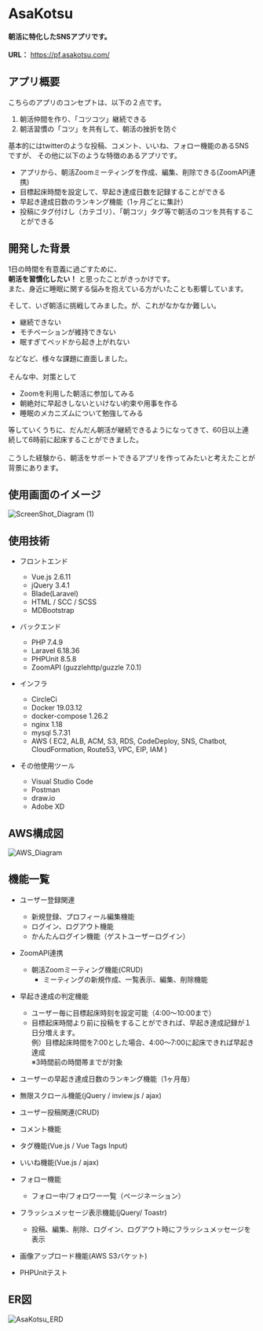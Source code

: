 # AsaKotsu

**朝活に特化したSNSアプリです。**
<br><br>
**URL：** https://pf.asakotsu.com/

## アプリ概要

こちらのアプリのコンセプトは、以下の２点です。

1. 朝活仲間を作り、「コツコツ」継続できる
1. 朝活習慣の「コツ」を共有して、朝活の挫折を防ぐ

基本的にはtwitterのような投稿、コメント、いいね、フォロー機能のあるSNSですが、
その他に以下のような特徴のあるアプリです。

* アプリから、朝活Zoomミーティングを作成、編集、削除できる(ZoomAPI連携)
* 目標起床時間を設定して、早起き達成日数を記録することができる
* 早起き達成日数のランキング機能（1ヶ月ごとに集計）
* 投稿にタグ付けし（カテゴリ）、「朝コツ」タグ等で朝活のコツを共有することができる

## 開発した背景

1日の時間を有意義に過ごすために、<br>
**朝活を習慣化したい！** と思ったことがきっかけです。<br>
また、身近に睡眠に関する悩みを抱えている方がいたことも影響しています。

そして、いざ朝活に挑戦してみました。が、これがなかなか難しい。<br>
* 継続できない
* モチベーションが維持できない
* 眠すぎてベッドから起き上がれない<br>

などなど、様々な課題に直面しました。<br>
<br>
そんな中、対策として<br>
* Zoomを利用した朝活に参加してみる
* 朝絶対に早起きしないといけない約束や用事を作る
* 睡眠のメカニズムについて勉強してみる<br>

等していくうちに、だんだん朝活が継続できるようになってきて、60日以上連続して6時前に起床することができました。<br>
<br>
こうした経験から、朝活をサポートできるアプリを作ってみたいと考えたことが背景にあります。

## 使用画面のイメージ
![ScreenShot_Diagram (1)](https://user-images.githubusercontent.com/58071320/99262351-35885d00-2861-11eb-9562-2cde0231e4a2.png)

## 使用技術

* フロントエンド
  * Vue.js 2.6.11
  * jQuery 3.4.1
  * Blade(Laravel)
  * HTML / SCC / SCSS
  * MDBootstrap

* バックエンド
  * PHP 7.4.9
  * Laravel 6.18.36
  * PHPUnit 8.5.8
  * ZoomAPI (guzzlehttp/guzzle 7.0.1)

* インフラ
  * CircleCi
  * Docker 19.03.12
  * docker-compose 1.26.2
  * nginx 1.18
  * mysql 5.7.31
  * AWS ( EC2, ALB, ACM, S3, RDS, CodeDeploy, SNS, Chatbot, CloudFormation, Route53, VPC, EIP, IAM )

* その他使用ツール
  * Visual Studio Code
  * Postman
  * draw.io
  * Adobe XD

## AWS構成図

![AWS_Diagram](https://user-images.githubusercontent.com/58071320/98756993-eed4d600-240e-11eb-8a3a-141290e77fc9.png)

## 機能一覧

* ユーザー登録関連
  * 新規登録、プロフィール編集機能
  * ログイン、ログアウト機能
  * かんたんログイン機能（ゲストユーザーログイン）

* ZoomAPI連携
    * 朝活Zoomミーティング機能(CRUD)
      * ミーティングの新規作成、一覧表示、編集、削除機能

* 早起き達成の判定機能
  * ユーザー毎に目標起床時刻を設定可能（4:00〜10:00まで）
  * 目標起床時間より前に投稿をすることができれば、早起き達成記録が１日分増えます。<br>
    例）目標起床時間を7:00とした場合、4:00〜7:00に起床できれば早起き達成<br>
    ※3時間前の時間帯までが対象

* ユーザーの早起き達成日数のランキング機能（1ヶ月毎）

* 無限スクロール機能(jQuery / inview.js / ajax)

* ユーザー投稿関連(CRUD)

* コメント機能

* タグ機能(Vue.js / Vue Tags Input)

* いいね機能(Vue.js / ajax)

* フォロー機能
  - フォロー中/フォロワー一覧（ページネーション）

* フラッシュメッセージ表示機能(jQuery/ Toastr)
  * 投稿、編集、削除、ログイン、ログアウト時にフラッシュメッセージを表示

* 画像アップロード機能(AWS S3バケット)

* PHPUnitテスト


## ER図
![AsaKotsu_ERD](https://user-images.githubusercontent.com/58071320/96544796-34a3f000-12e2-11eb-9dd6-c6a9f8ad9c9c.png)
